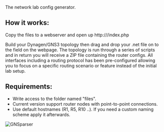The network lab config generator.

## How it works:
Copy the files to a webserver and open up http://<hostname>/index.php

Build your Dynagen/GNS3 topology then drag and drop your .net file on to the field on the webpage. The topology is run through a series of scripts and in return you will receive a ZIP file containing the router configs. All interfaces including a routing protocol has been pre-configured allowing you to focus on a specific routing scenario or feature instead of the initial lab setup.

## Requirements:
* Write access to the folder named "files".
* Current version support router nodes with point-to-point connections.
* Use default hostnames (R1, R5, R10 ..). If you need a custom naming scheme apply it afterwards.

![GNSparser](http://bildr.no/image/TFkxOTYy.jpeg)